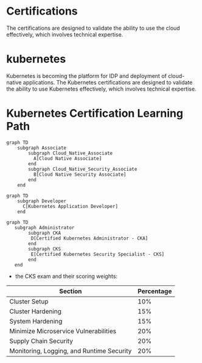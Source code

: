 # Certifications

The certifications are designed to validate the ability to use the cloud effectively, which involves technical expertise.


# kubernetes

Kubernetes is becoming the platform for IDP and deployment of cloud-native applications. The Kubernetes certifications are designed to validate the ability to use Kubernetes effectively, which involves technical expertise.

# Kubernetes Certification Learning Path


```mermaid
graph TD
    subgraph Associate
        subgraph Cloud_Native_Associate
          A[Cloud Native Associate]
        end
        subgraph Cloud_Native_Security_Associate
          B[Cloud Native Security Associate]
        end
    end
```
```mermaid
graph TD
    subgraph Developer
      C[Kubernetes Application Developer]
    end
```
```mermaid
graph TD
   subgraph Administrator
        subgraph CKA
         D[Certified Kubernetes Administrator - CKA]
        end
        subgraph CKS
         E[Certified Kubernetes Security Specialist - CKS]
        end
   end
```

- the CKS exam and their scoring weights:

| Section                                   | Percentage |
|-------------------------------------------|------------|
| Cluster Setup                             | 10%        |
| Cluster Hardening                         | 15%        |
| System Hardening                          | 15%        |
| Minimize Microservice Vulnerabilities     | 20%        |
| Supply Chain Security                     | 20%        |
| Monitoring, Logging, and Runtime Security | 20%        |


